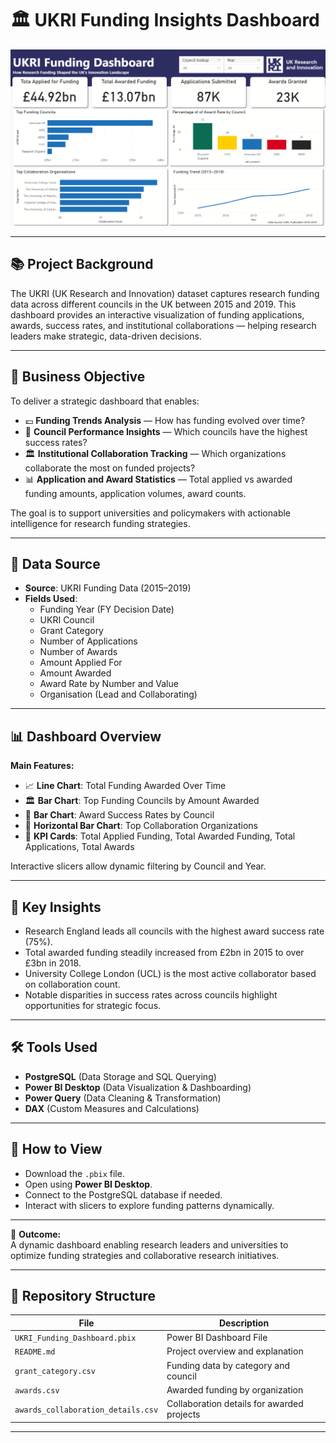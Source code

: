 # 🏛️ UKRI Funding Insights Dashboard
<p align="center">
  <img src="https://github.com/auwalmusa/ukri-research-output-dynamics/blob/735d1ee0d6118bec2df87adb6b5e58b24925cc11/resource/ukri_funding.png" />
</p>

---

## 📚 Project Background

The UKRI (UK Research and Innovation) dataset captures research funding data across different councils in the UK between 2015 and 2019. This dashboard provides an interactive visualization of funding applications, awards, success rates, and institutional collaborations — helping research leaders make strategic, data-driven decisions.

---

## 🎯 Business Objective

To deliver a strategic dashboard that enables:
- 💷 **Funding Trends Analysis** — How has funding evolved over time?
- 🧠 **Council Performance Insights** — Which councils have the highest success rates?
- 🏛️ **Institutional Collaboration Tracking** — Which organizations collaborate the most on funded projects?
- 📊 **Application and Award Statistics** — Total applied vs awarded funding amounts, application volumes, award counts.

The goal is to support universities and policymakers with actionable intelligence for research funding strategies.

---

## 💾 Data Source

- **Source**: UKRI Funding Data (2015–2019)
- **Fields Used**:
  - Funding Year (FY Decision Date)
  - UKRI Council
  - Grant Category
  - Number of Applications
  - Number of Awards
  - Amount Applied For
  - Amount Awarded
  - Award Rate by Number and Value
  - Organisation (Lead and Collaborating)

---

## 📊 Dashboard Overview

**Main Features:**
- 📈 **Line Chart**: Total Funding Awarded Over Time
- 🏛️ **Bar Chart**: Top Funding Councils by Amount Awarded
- 🧠 **Bar Chart**: Award Success Rates by Council
- 🧩 **Horizontal Bar Chart**: Top Collaboration Organizations
- 📄 **KPI Cards**: Total Applied Funding, Total Awarded Funding, Total Applications, Total Awards

Interactive slicers allow dynamic filtering by Council and Year.

---

## 🔑 Key Insights

- Research England leads all councils with the highest award success rate (75%).
- Total awarded funding steadily increased from £2bn in 2015 to over £3bn in 2018.
- University College London (UCL) is the most active collaborator based on collaboration count.
- Notable disparities in success rates across councils highlight opportunities for strategic focus.

---

## 🛠️ Tools Used

- **PostgreSQL** (Data Storage and SQL Querying)
- **Power BI Desktop** (Data Visualization & Dashboarding)
- **Power Query** (Data Cleaning & Transformation)
- **DAX** (Custom Measures and Calculations)

---

## 📎 How to View

- Download the `.pbix` file.
- Open using **Power BI Desktop**.
- Connect to the PostgreSQL database if needed.
- Interact with slicers to explore funding patterns dynamically.

---

🎯 **Outcome:**  
A dynamic dashboard enabling research leaders and universities to optimize funding strategies and collaborative research initiatives.

---

## 📂 Repository Structure

| File                             | Description                                 |
|----------------------------------|---------------------------------------------|
| `UKRI_Funding_Dashboard.pbix`    | Power BI Dashboard File                    |
| `README.md`                      | Project overview and explanation           |
| `grant_category.csv`             | Funding data by category and council        |
| `awards.csv`                     | Awarded funding by organization             |
| `awards_collaboration_details.csv`| Collaboration details for awarded projects |

---
